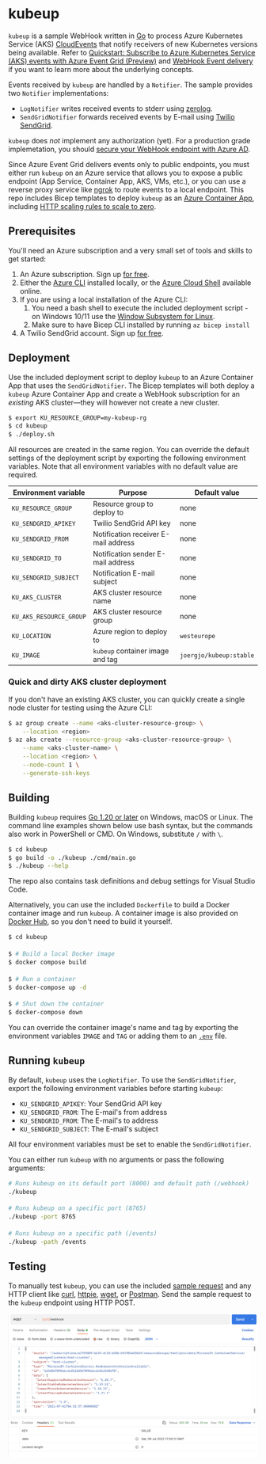 # kubeup

`kubeup` is a sample WebHook written in [Go](https://go.dev) to process Azure Kubernetes Service (AKS) [CloudEvents](https://cloudevents.io) that notify receivers of new Kubernetes versions being available. Refer to [Quickstart: Subscribe to Azure Kubernetes Service (AKS) events with Azure Event Grid (Preview)](https://docs.microsoft.com/en-us/azure/aks/quickstart-event-grid) and [WebHook Event delivery](https://docs.microsoft.com/en-us/azure/event-grid/webhook-event-delivery) if you want to learn more about the underlying concepts.

Events received by `kubeup` are handled by a `Notifier`. The sample provides two `Notifier` implementations:

- `LogNotifier` writes received events to stderr using [zerolog](github.com/rs/zerolog).
- `SendGridNotifier` forwards received events by E-mail using [Twilio SendGrid](https://sendgrid.com).

`kubeup` does _not_ implement any authorization (yet). For a production grade implemetation, you should [secure your WebHook endpoint with Azure AD](https://docs.microsoft.com/en-us/azure/event-grid/secure-webhook-delivery).

Since Azure Event Grid delivers events only to public endpoints, you must either run `kubeup` on an Azure service that allows you to expose a public endpoint (App Service, Container App, AKS, VMs, etc.), or you can use a reverse proxy service like [ngrok](https://ngrok.com) to route events to a local endpoint. This repo includes Bicep templates to deploy `kubeup` as an [Azure Container App](https://docs.microsoft.com/en-us/azure/container-apps/overview), including [HTTP scaling rules to scale to zero](https://docs.microsoft.com/en-us/azure/container-apps/scale-app).

## Prerequisites

You'll need an Azure subscription and a very small set of tools and skills to get started:

1. An Azure subscription. Sign up [for free](https://azure.microsoft.com/free/).
2. Either the [Azure CLI](https://docs.microsoft.com/cli/azure/install-azure-cli) installed locally, or the [Azure Cloud Shell](https://shell.azure.com) available online.
3. If you are using a local installation of the Azure CLI:
   1. You need a bash shell to execute the included deployment script - on Windows 10/11 use the [Window Subsystem for Linux](https://docs.microsoft.com/en-us/windows/wsl/install).
   2. Make sure to have Bicep CLI installed by running `az bicep install`
4. A Twilio SendGrid account. Sign up [for free](https://sendgrid.com/pricing/).

## Deployment

Use the included deployment script to deploy `kubeup` to an Azure Container App that uses the `SendGridNotifier`. The Bicep templates will both deploy a `kubeup` Azure Container App and create a WebHook subscription for an _existing_ AKS cluster&mdash;they will however not create a new cluster.

```bash
$ export KU_RESOURCE_GROUP=my-kubeup-rg
$ cd kubeup
$ ./deploy.sh
```

All resources are created in the same region. You can override the default settings
of the deployment script by exporting the following environment variables. Note that all
environment variables with no default value are required.

| Environment variable     | Purpose                              | Default value           |
| ------------------------ | ------------------------------------ | ----------------------- |
| `KU_RESOURCE_GROUP`      | Resource group to deploy to          | none                    |
| `KU_SENDGRID_APIKEY`     | Twilio SendGrid API key              | none                    |
| `KU_SENDGRID_FROM`       | Notification receiver E-mail address | none                    |
| `KU_SENDGRID_TO`         | Notification sender E-mail address   | none                    |
| `KU_SENDGRID_SUBJECT`    | Notification E-mail subject          | none                    |
| `KU_AKS_CLUSTER`         | AKS cluster resource name            | none                    |
| `KU_AKS_RESOURCE_GROUP`  | AKS cluster resource group           | none                    |
| `KU_LOCATION`            | Azure region to deploy to            | `westeurope`            |
| `KU_IMAGE`               | `kubeup` container image and tag     | `joergjo/kubeup:stable` |

### Quick and dirty AKS cluster deployment

If you don't have an existing AKS cluster, you can quickly create a single node cluster for testing using the Azure CLI:

```bash
$ az group create --name <aks-cluster-resource-group> \
    --location <region>
$ az aks create --resource-group <aks-cluster-resource-group> \
    --name <aks-cluster-name> \
    --location <region> \
    --node-count 1 \
    --generate-ssh-keys
```

## Building

Building `kubeup` requires [Go 1.20 or later](https://go.dev/dl/) on Windows, macOS or Linux. The command line examples shown below use bash syntax, but the commands also work in PowerShell or CMD. On Windows, substitute `/` with `\`.

```bash
$ cd kubeup
$ go build -o ./kubeup ./cmd/main.go
$ ./kubeup --help
```

The repo also contains task definitions and debug settings for Visual Studio Code.

Alternatively, you can use the included `Dockerfile` to build a Docker container image and run `kubeup`. A container image is also provided on [Docker Hub](https://hub.docker.com/repository/docker/joergjo/kubeup), so you don't need to build it yourself.

```bash
$ cd kubeup

$ # Build a local Docker image
$ docker compose build

$ # Run a container
$ docker-compose up -d

$ # Shut down the container
$ docker-compose down
```

You can override the container image's name and tag by exporting the environment variables `IMAGE` and `TAG` or adding them to an [`.env`](https://docs.docker.com/compose/environment-variables/#the-env-file) file.

## Running `kubeup`

By default, `kubeup` uses the `LogNotifier`. To use the `SendGridNotifier`, export the following environment variables before starting `kubeup`:

- `KU_SENDGRID_APIKEY`: Your SendGrid API key
- `KU_SENDGRID_FROM`: The E-mail's from address
- `KU_SENDGRID_FROM`: The E-mail's to address
- `KU_SENDGRID_SUBJECT`: The E-mail's subject

All four environment variables must be set to enable the `SendGridNotifier`.

You can either run `kubeup` with no arguments or pass the following arguments:

```bash
# Runs kubeup on its default port (8000) and default path (/webhook)
./kubeup

# Runs kubeup on a specific port (8765)
./kubeup -port 8765

# Runs kubeup on a specific path (/events)
./kubeup -path /events

```

## Testing

To manually test `kubeup`, you can use the included [sample request](testdata/sample.json) and any HTTP client like [curl](https://curl.se), [httpie](https://httpie.io), [wget](https://www.gnu.org/software/wget/), or [Postman](https://www.postman.com). Send the sample request to the `kubeup` endpoint using HTTP POST.

![Sample request in Postman](media/postman.png)
